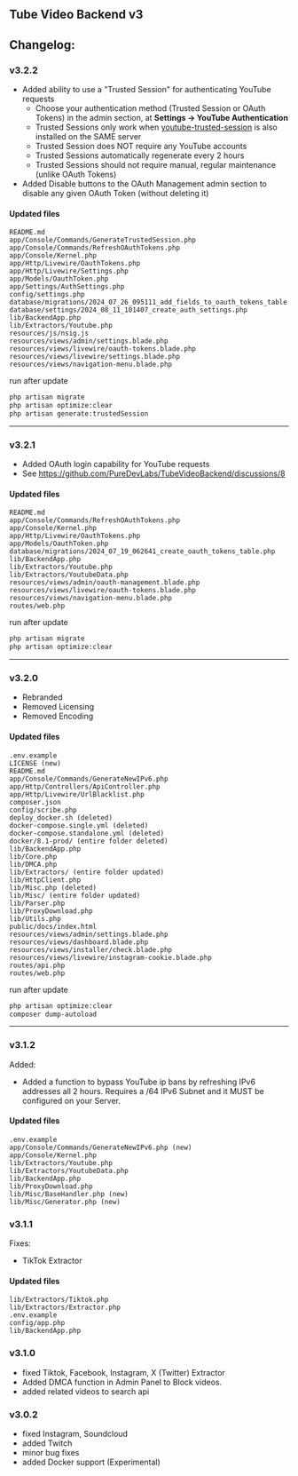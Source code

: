 ## Tube Video Backend v3

## Changelog:

### v3.2.2
- Added ability to use a "Trusted Session" for authenticating YouTube requests 
  - Choose your authentication method (Trusted Session or OAuth Tokens) in the admin section, at **Settings -> YouTube Authentication**
  - Trusted Sessions only work when [youtube-trusted-session](https://github.com/PureDevLabs/youtube-trusted-session) is also installed on the SAME server
  - Trusted Session does NOT require any YouTube accounts
  - Trusted Sessions automatically regenerate every 2 hours
  - Trusted Sessions should not require manual, regular maintenance (unlike OAuth Tokens)
- Added Disable buttons to the OAuth Management admin section to disable any given OAuth Token (without deleting it)

#### Updated files
```
README.md
app/Console/Commands/GenerateTrustedSession.php
app/Console/Commands/RefreshOAuthTokens.php
app/Console/Kernel.php
app/Http/Livewire/OauthTokens.php
app/Http/Livewire/Settings.php
app/Models/OauthToken.php
app/Settings/AuthSettings.php
config/settings.php
database/migrations/2024_07_26_095111_add_fields_to_oauth_tokens_table.php
database/settings/2024_08_11_101407_create_auth_settings.php
lib/BackendApp.php
lib/Extractors/Youtube.php
resources/js/nsig.js
resources/views/admin/settings.blade.php
resources/views/livewire/oauth-tokens.blade.php
resources/views/livewire/settings.blade.php
resources/views/navigation-menu.blade.php
```

run after update

```bash
php artisan migrate
php artisan optimize:clear
php artisan generate:trustedSession
```

---

### v3.2.1
- Added OAuth login capability for YouTube requests 
- See https://github.com/PureDevLabs/TubeVideoBackend/discussions/8

#### Updated files
```
README.md
app/Console/Commands/RefreshOAuthTokens.php
app/Console/Kernel.php
app/Http/Livewire/OauthTokens.php
app/Models/OauthToken.php
database/migrations/2024_07_19_062641_create_oauth_tokens_table.php
lib/BackendApp.php
lib/Extractors/Youtube.php
lib/Extractors/YoutubeData.php
resources/views/admin/oauth-management.blade.php
resources/views/livewire/oauth-tokens.blade.php
resources/views/navigation-menu.blade.php
routes/web.php
```

run after update

```bash
php artisan migrate
php artisan optimize:clear
```

---

### v3.2.0
- Rebranded
- Removed Licensing
- Removed Encoding

#### Updated files
```
.env.example
LICENSE (new)
README.md
app/Console/Commands/GenerateNewIPv6.php
app/Http/Controllers/ApiController.php
app/Http/Livewire/UrlBlacklist.php
composer.json
config/scribe.php
deploy_docker.sh (deleted)
docker-compose.single.yml (deleted)
docker-compose.standalone.yml (deleted)
docker/8.1-prod/ (entire folder deleted)
lib/BackendApp.php
lib/Core.php
lib/DMCA.php
lib/Extractors/ (entire folder updated)
lib/HttpClient.php
lib/Misc.php (deleted)
lib/Misc/ (entire folder updated)
lib/Parser.php
lib/ProxyDownload.php
lib/Utils.php
public/docs/index.html
resources/views/admin/settings.blade.php
resources/views/dashboard.blade.php
resources/views/installer/check.blade.php
resources/views/livewire/instagram-cookie.blade.php
routes/api.php
routes/web.php
```

run after update

```bash
php artisan optimize:clear
composer dump-autoload
```

---

### v3.1.2
Added:
- Added a function to bypass YouTube ip bans by refreshing IPv6 addresses all 2 hours. Requires a /64 IPv6 Subnet and it MUST be configured on your Server. 

#### Updated files
```
.env.example 
app/Console/Commands/GenerateNewIPv6.php (new)
app/Console/Kernel.php
lib/Extractors/Youtube.php
lib/Extractors/YoutubeData.php
lib/BackendApp.php
lib/ProxyDownload.php
lib/Misc/BaseHandler.php (new)
lib/Misc/Generator.php (new)
```

### v3.1.1
Fixes:
- TikTok Extractor

#### Updated files
```
lib/Extractors/Tiktok.php
lib/Extractors/Extractor.php
.env.example
config/app.php
lib/BackendApp.php
```

### v3.1.0

- fixed Tiktok, Facebook, Instagram, X (Twitter) Extractor
- Added DMCA function in Admin Panel to Block videos. 
- added related videos to search api

### v3.0.2

- fixed Instagram, Soundcloud
- added Twitch
- minor bug fixes
- added Docker support (Experimental)


